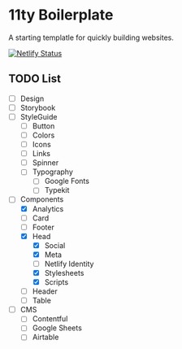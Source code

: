 # 11ty Boilerplate

A starting templatle for quickly building websites.

[![Netlify Status](https://api.netlify.com/api/v1/badges/7bfd6eeb-8b8e-48c9-95eb-4f2a3760a1c8/deploy-status)](https://app.netlify.com/sites/psd-boilerplate-11ty/deploys)

## TODO List

- [ ] Design
- [ ] Storybook
- [ ] StyleGuide
  - [ ] Button
  - [ ] Colors
  - [ ] Icons
  - [ ] Links
  - [ ] Spinner
  - [ ] Typography
    - [ ] Google Fonts
    - [ ] Typekit
- [ ] Components
  - [x] Analytics
  - [ ] Card
  - [ ] Footer
  - [x] Head
    - [x] Social
    - [x] Meta
    - [ ] Netlify Identity
    - [x] Stylesheets
    - [x] Scripts
  - [ ] Header
  - [ ] Table
- [ ] CMS
  - [ ] Contentful
  - [ ] Google Sheets
  - [ ] Airtable
